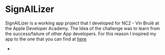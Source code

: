 # SignAILizer

SignAILizer is a working app project that I developed for NC2 - Vin Brulè at the Apple Developer Academy. The Idea of the challenge was to learn from the success/failure of other App developers. For this reason I inspired my app to the one that you can find at [here](https://apps.apple.com/it/app/detect-road-sign/id1561498437)  
 
- 
